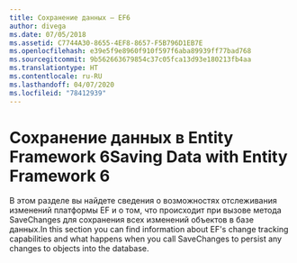 ```yaml
---
title: Сохранение данных — EF6
author: divega
ms.date: 07/05/2018
ms.assetid: C7744A30-8655-4EF8-8657-F5B796D1EB7E
ms.openlocfilehash: e39e5f9e8960f910f597f6aba89939ff77bad768
ms.sourcegitcommit: 9b562663679854c37c05fca13d93e180213fb4aa
ms.translationtype: HT
ms.contentlocale: ru-RU
ms.lasthandoff: 04/07/2020
ms.locfileid: "78412939"
---
```

# <a name="saving-data-with-entity-framework-6"></a><span data-ttu-id="51dab-102">Сохранение данных в Entity Framework 6</span><span class="sxs-lookup"><span data-stu-id="51dab-102">Saving Data with Entity Framework 6</span></span>

<span data-ttu-id="51dab-103">В этом разделе вы найдете сведения о возможностях отслеживания изменений платформы EF и о том, что происходит при вызове метода SaveChanges для сохранения всех изменений объектов в базе данных.</span><span class="sxs-lookup"><span data-stu-id="51dab-103">In this section you can find information about EF's change tracking capabilities and what happens when you call SaveChanges to persist any changes to objects into the database.</span></span>
